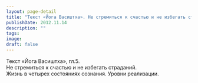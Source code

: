 ```yaml
---
layout: page-detail
title: "Текст «Йога Васиштха». Не стремиться к счастью и не избегать страданий"
publishDate: 2012.11.14
description: ""
tags:
image:
draft: false
---
```


 Текст «Йога Васиштха», гл.5.  
Не стремиться к счастью и не избегать страданий.  
Жизнь в четырех состояниях сознания. Уровни реализации.  

  
